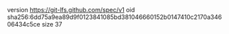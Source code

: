 version https://git-lfs.github.com/spec/v1
oid sha256:6dd75a9ea89d9f0123841085bd381046660152b0147410c2170a34606434c5ce
size 37
